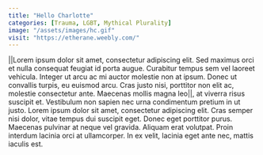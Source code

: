 ```yaml
---
title: "Hello Charlotte"
categories: [Trauma, LGBT, Mythical Plurality]
image: "/assets/images/hc.gif"
visit: "https://etherane.weebly.com/"
---
```


||Lorem ipsum dolor sit amet, consectetur adipiscing elit. Sed maximus orci et nulla consequat feugiat id porta augue. Curabitur tempus sem vel laoreet vehicula. Integer ut arcu ac mi auctor molestie non at ipsum. Donec ut convallis turpis, eu euismod arcu. Cras justo nisi, porttitor non elit ac, molestie consectetur ante. Maecenas mollis magna leo||, at viverra risus suscipit et. Vestibulum non sapien nec urna condimentum pretium in ut justo. Lorem ipsum dolor sit amet, consectetur adipiscing elit. Cras semper nisi dolor, vitae tempus dui suscipit eget. Donec eget porttitor purus. Maecenas pulvinar at neque vel gravida. Aliquam erat volutpat. Proin interdum lacinia orci at ullamcorper. In ex velit, lacinia eget ante nec, mattis iaculis est.
